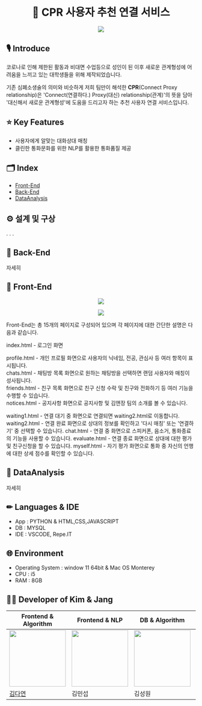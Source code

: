 # <center>**📡 CPR 사용자 추천 연결 서비스**</center>

<p align="center"><img src="https://mblogthumb-phinf.pstatic.net/MjAyMjAxMjNfMjgz/MDAxNjQyODY3MDI5MzY3.2-U9qIKcGv_nXkie7sLeZ8wwS2k_cR2hIUkvGJx4MQ4g.tP4mGvsroOLTC4HhY1Rfzn91MGKJWyesK-C1hI8Tc70g.PNG.pmj1010235/cpr.png?type=w800"></p>

## 🎙️ **Introduce**
코로나로 인해 제한된 활동과 비대면 수업등으로 성인이 된 이후 새로운 관계형성에 어려움을 느끼고 있는 대학생들을 위해 제작되었습니다.

기존 심폐소생술의 의미와 비슷하게 저희 팀만이 해석한 **CPR**(Connect Proxy relationship)은 'Connect(연결하다.) Proxy(대신) relationship(관계)'의 뜻을 담아 '대신해서 새로운 관계형성'에 도움을 드리고자 하는 추천 사용자 연결 서비스입니다.

## ⭐ **Key Features**
* 사용자에게 알맞는 대화상대 매칭
* 클린한 통화문화를 위한 NLP를 활용한 통화품질 제공

## 🗂️ **Index**
* [Front-End](https://github.com/nae-room/CPR/tree/main/Front-End)
* [Back-End](https://github.com/nae-room/CPR/tree/main/BackEnd)
* [DataAnalysis](#DataAnalysis)


## ⚙️ **설계 및 구상**
.
.
.


## 🔨 **Back-End**
자세히

## 🔨 **Front-End**
<p align="center"><img src="https://mblogthumb-phinf.pstatic.net/MjAyMjAxMjNfMjgw/MDAxNjQyODY0NjU2OTY4.Q2z-GduCayIJRZvY9mBckEHfm1JN-jmlpA5O8yQEJz8g.ZYe6qUO4B6N58dLnNgmUr7bv01TeSK9zevDVQVO6pIsg.PNG.pmj1010235/KakaoTalk_20220123_001703718.png?type=w800"/></p>
<p align="center"><img src="https://mblogthumb-phinf.pstatic.net/MjAyMjAxMjNfMjM0/MDAxNjQyODcwNjg3MTgz.GoFJOiabGadgD1l95JrtVGeMemyEJDybfi4-dWayRSQg.LqYY8-zRFFRuRXScu7w2MH6zjCW8F4rgfReipEbMsesg.PNG.pmj1010235/KakaoTalk_20220123_015703258.png?type=w800"/></p>

Front-End는 총 15개의 페이지로 구성되어 있으며 각 페이지에 대한 간단한 설명은 다음과 같습니다.

index.html - 로그인 화면 <br> 

profile.html - 개인 프로필 화면으로 사용자의 닉네임, 전공, 관심사 등 여러 항목이 표시됩니다. <br>
chats.html - 채팅방 목록 화면으로 원하는 채팅방을 선택하면 랜덤 사용자와 매칭이 성사됩니다. <br>
friends.html - 친구 목록 화면으로 친구 신청 수락 및 친구와 전화하기 등 여러 기능을 수행할 수 있습니다. <br>
notices.html - 공지사항 화면으로 공지사항 및 김앤장 팀의 소개를 볼 수 있습니다.

waiting1.html - 연결 대기 중 화면으로 연결되면 waiting2.html로 이동합니다.
waiting2.html - 연결 완료 화면으로 상대의 정보를 확인하고 '다시 매칭' 또는 '연결하기' 중 선택할 수 있습니다.
chat.html - 연결 중 화면으로 스피커폰, 음소거, 통화종료의 기능을 사용할 수 있습니다.
evaluate.html - 연결 종료 화면으로 상대에 대한 평가 및 친구신청을 할 수 있습니다.
myself.html - 자기 평가 화면으로 통화 중 자신의 언행에 대한 상세 점수를 확인할 수 있습니다.

## 🔨 **DataAnalysis**
자세히

## ✏ **Languages & IDE**
* App : PYTHON & HTML,CSS,JAVASCRIPT
* DB : MYSQL
* IDE : VSCODE, Repe.IT

## 🌐 **Environment**
* Operating System : window 11 64bit & Mac OS Monterey
* CPU : i5
* RAM : 8GB

## 👩‍💻 **Developer of Kim & Jang**
|Frontend & Algorithm|Frontend & NLP|DB & Algorithm|NLP & Algorithm|DB & Algorithm|
|--|--|--|--|--|
|<img src="https://avatars.githubusercontent.com/u/96629346?v=4"  width="150" height="150"/>|<img src="https://mblogthumb-phinf.pstatic.net/MjAyMjAxMTlfMTgx/MDAxNjQyNTY4MjcxNzc0.9FZZzG7OIT-hqtZ_7rOVEci8IeeEJ9shM_-D8-dPqugg.SwO-Bsd5H9QGQIAbDrASZEpEVthZEgh_6eIDfqiPODcg.PNG.pmj1010235/IN_duck.png?type=w800"  width="150" height="150"/>|<img src="https://mblogthumb-phinf.pstatic.net/MjAyMjAxMTlfMTMx/MDAxNjQyNTY4MDM3ODA3.LAWjWD8QCNZBVQxPsNlSkz-LoypP5lIxGiwqs-ar0fEg.bgg0nDHqkfVg3SSIf-er0zq3uDwNTSPsshkPDmjT3ykg.JPEG.pmj1010235/KakaoTalk_20220119_131657794.jpg?type=w800"  width="150" height="150"/>|<img src="https://user-images.githubusercontent.com/97957438/149934844-3d94fb3d-e29d-4550-a61d-ff9be35667de.png"  width="150" height="150">|<img src="https://mblogthumb-phinf.pstatic.net/MjAyMjAxMTlfMjgw/MDAxNjQyNTkxMTE5ODg0.j1nbRY6Uc17N4EYSNSTpvn7c-0DgVdyqbsZ7usPghrsg.u5YxXs7L1Prtr6yVFiR5NakcfzP22A_XfudxA91xDSIg.PNG.pmj1010235/KakaoTalk_20220119_195008561.png?type=w800"  width="150" height="150"/>|
|[김다연](https://github.com/nae-room)|김민섭|김성원|김예린|장찬영|
